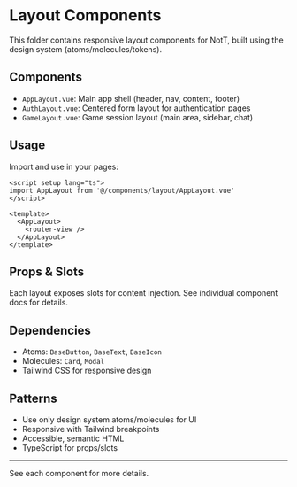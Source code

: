 # Layout Components

This folder contains responsive layout components for NotT, built using the design system (atoms/molecules/tokens).

## Components

- `AppLayout.vue`: Main app shell (header, nav, content, footer)
- `AuthLayout.vue`: Centered form layout for authentication pages
- `GameLayout.vue`: Game session layout (main area, sidebar, chat)

## Usage

Import and use in your pages:

```vue
<script setup lang="ts">
import AppLayout from '@/components/layout/AppLayout.vue'
</script>

<template>
  <AppLayout>
    <router-view />
  </AppLayout>
</template>
```

## Props & Slots

Each layout exposes slots for content injection. See individual component docs for details.

## Dependencies
- Atoms: `BaseButton`, `BaseText`, `BaseIcon`
- Molecules: `Card`, `Modal`
- Tailwind CSS for responsive design

## Patterns
- Use only design system atoms/molecules for UI
- Responsive with Tailwind breakpoints
- Accessible, semantic HTML
- TypeScript for props/slots

---

See each component for more details. 